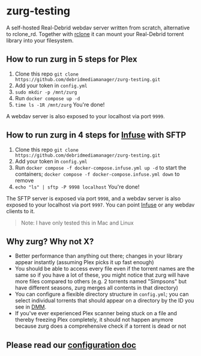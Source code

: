 # zurg-testing

A self-hosted Real-Debrid webdav server written from scratch, alternative to rclone_rd. Together with [rclone](https://rclone.org/) it can mount your Real-Debrid torrent library into your filesystem.

## How to run zurg in 5 steps for Plex

1. Clone this repo `git clone https://github.com/debridmediamanager/zurg-testing.git`
2. Add your token in `config.yml`
3. `sudo mkdir -p /mnt/zurg`
4. Run `docker compose up -d`
5. `time ls -1R /mnt/zurg` You're done!

A webdav server is also exposed to your localhost via port `9999`.

## How to run zurg in 4 steps for [Infuse](https://firecore.com/infuse) with SFTP

1. Clone this repo `git clone https://github.com/debridmediamanager/zurg-testing.git`
2. Add your token in `config.yml`
4. Run `docker compose -f docker-compose.infuse.yml up -d` to start the containers; `docker compose -f docker-compose.infuse.yml down` to remove
4. `echo "ls" | sftp -P 9998 localhost` You're done!

The SFTP server is exposed via port `9998`, and a webdav server is also exposed to your localhost via port `9997`. You can point [Infuse](https://firecore.com/infuse) or any webdav clients to it.

> Note: I have only tested this in Mac and Linux

## Why zurg? Why not X?

- Better performance than anything out there; changes in your library appear instantly (assuming Plex picks it up fast enough)
- You should be able to access every file even if the torrent names are the same so if you have a lot of these, you might notice that zurg will have more files compared to others (e.g. 2 torrents named "Simpsons" but have different seasons, zurg merges all contents in that directory)
- You can configure a flexible directory structure in `config.yml`; you can select individual torrents that should appear on a directory by the ID you see in [DMM](https://debridmediamanager.com/).
- If you've ever experienced Plex scanner being stuck on a file and thereby freezing Plex completely, it should not happen anymore because zurg does a comprehensive check if a torrent is dead or not

## Please read our [configuration doc](./config.md)
